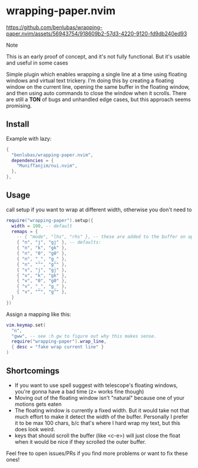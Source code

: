 # wrapping-paper.nvim

https://github.com/benlubas/wrapping-paper.nvim/assets/56943754/918609b2-57d3-4220-9120-fd9db240ed93

> [!NOTE]
> This is an early proof of concept, and it's not fully functional. But it's usable and useful in
> some cases

Simple plugin which enables wrapping a single line at a time using floating windows and virtual text trickery. I'm doing this by creating a floating window on the current line, opening the same buffer in the floating window, and then using auto commands to close the window when it scrolls. There are still a **TON** of bugs and unhandled edge cases, but this approach seems promising.

## Install

Example with lazy:

```lua
{
  "benlubas/wrapping-paper.nvim",
  dependencies = {
    "MunifTanjim/nui.nvim",
  },
},
```

## Usage

call setup if you want to wrap at different width, otherwise you don't need to

```lua
require("wrapping-paper").setup({
  width = 100, -- default
  remaps = {
    -- { "mode", "lhs", "rhs" }, -- these are added to the buffer on open, and removed on close
    { "n", "j", "gj" }, -- defaults:
    { "n", "k", "gk" },
    { "n", "0", "g0" },
    { "n", "_", "g_" },
    { "n", "^", "g^" },
    { "v", "j", "gj" },
    { "v", "k", "gk" },
    { "v", "0", "g0" },
    { "v", "_", "g_" },
    { "v", "^", "g^" },
  }
})
```

Assign a mapping like this:

```lua
vim.keymap.set(
  "n",
  "gww", -- see :h gw to figure out why this makes sense.
  require("wrapping-paper").wrap_line,
  { desc = "fake wrap current line" }
)
```

## Shortcomings

- If you want to use spell suggest with telescope's floating windows, you're gonna have a bad time
  (z= works fine though)
- Moving out of the floating window isn't "natural" because one of your motions gets eaten
- The floating window is currently a fixed width. But it would take not that much effort to make it
  detect the width of the buffer. Personally I prefer it to be max 100 chars, b/c that's where
  I hard wrap my text, but this does look weird.
- keys that should scroll the buffer (like \<c-e\>) will just close the float when it would be nice
  if they scrolled the outer buffer.

Feel free to open issues/PRs if you find more problems or want to fix these ones!
